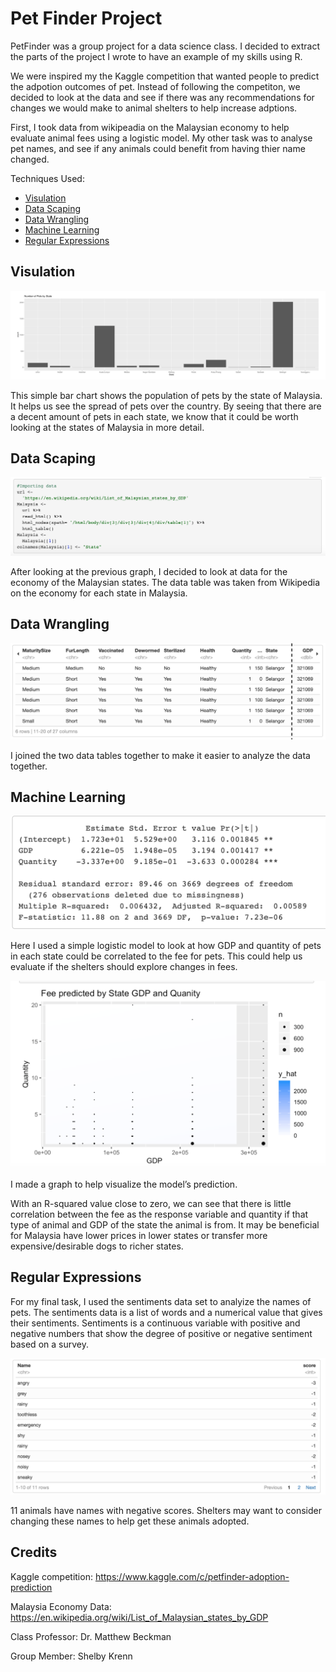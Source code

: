 # Pet Finder Project 

PetFinder was a group project for a data science class.  I decided to extract the parts of the project I wrote to have an example of my skills using R. 

We were inspired my the Kaggle competition that wanted people to predict the adpotion outcomes of pet. Instead of following the competiton, we decided to look at the data and see if there was any recommendations for changes we would make to animal shelters to help increase adptions.  

First, I took data from wikipeadia on the Malaysian economy to help evaluate animal fees using a logistic model. My other task was to analyse pet names, and see if any animals could benefit from having thier name changed. 

Techniques Used:
* [Visulation](#visulation)
* [Data Scaping](#data-scaping) 
* [Data Wrangling](#data-wrangling) 
* [Machine Learning](#machine-learning) 
* [Regular Expressions](#regular-expressions) 

## Visulation

![visulation](https://github.com/mldigirolamo/PetFinder_FinalProject/blob/gh-pages/Screen%20Shot%202019-09-06%20at%2010.37.35%20AM.png)

This simple bar chart shows the population of pets by the state of Malaysia. It helps us see the spread of pets over the country. By seeing that there are a decent amount of pets in each state, we know that it could be worth looking at the states of Malaysia in more detail.

## Data Scaping

![datascaping](https://github.com/mldigirolamo/PetFinder_FinalProject/blob/master/Screen%20Shot%202019-09-06%20at%2010.38.15%20AM.png)

After looking at the previous graph, I decided to look at data for the economy of the Malaysian states. The data table was taken from Wikipedia on the economy for each state in Malaysia.

## Data Wrangling 

![datawrangling](https://github.com/mldigirolamo/PetFinder_FinalProject/blob/master/Screen%20Shot%202019-09-06%20at%2010.39.03%20AM.png)

I joined the two data tables together to make it easier to analyze the data together.

## Machine Learning 

![machinelearning1](https://github.com/mldigirolamo/PetFinder_FinalProject/blob/master/Screen%20Shot%202019-09-06%20at%2010.41.58%20AM.png)

Here I used a simple logistic model to look at how GDP and quantity of pets in each state could be correlated to the fee for pets. This could help us evaluate if the shelters should explore changes in fees.

![machinelearning2](https://github.com/mldigirolamo/PetFinder_FinalProject/blob/master/Screen%20Shot%202019-09-06%20at%2010.42.19%20AM.png)

I made a graph to help visualize the model’s prediction.

With an R-squared value close to zero, we can see that there is little correlation between the fee as the response variable and quantity if that type of animal and GDP of the state the animal is from. It may be beneficial for Malaysia have lower prices in lower states or transfer more expensive/desirable dogs to richer states.

## Regular Expressions 

For my final task, I used the sentiments data set to analyize the names of pets.  The sentiments data is a list of words and a numerical value that gives their sentiments. Sentiments is a continuous variable with positive and negative numbers that show the degree of positive or negative sentiment based on a survey.

![regexp](https://github.com/mldigirolamo/PetFinder_FinalProject/blob/master/Screen%20Shot%202019-09-06%20at%2010.42.44%20AM.png)

11 animals have names with negative scores. Shelters may want to consider changing these names to help get these animals adopted.

## Credits

Kaggle competition: https://www.kaggle.com/c/petfinder-adoption-prediction

Malaysia Economy Data: https://en.wikipedia.org/wiki/List_of_Malaysian_states_by_GDP

Class Professor: Dr. Matthew Beckman

Group Member: Shelby Krenn

